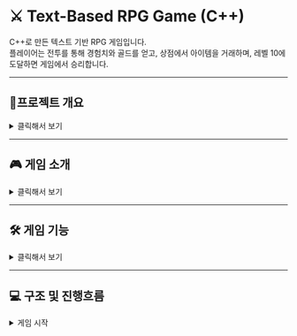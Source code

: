 # ⚔️ Text-Based RPG Game (C++)

C++로 만든 텍스트 기반 RPG 게임입니다.  
플레이어는 전투를 통해 경험치와 골드를 얻고, 상점에서 아이템을 거래하며, 레벨 10에 도달하면 게임에서 승리합니다.  

---

## 📌프로젝트 개요
<details>
<summary>클릭해서 보기</summary>

- **프로젝트 이름:**  C++로 만든 텍스트 기반 RPG 게임
- **개발기간:**  2025.09.03 - 2025.09.11
- **팀 구성:**  신이삭(팀장), 원유연(부팀장), 엄상민, 오성준
- **사용 기술:**  C++, Git
- **장르:**  RPG
- **한 줄 소개:**  텍스트로 즐기는 간단한 RPG게임
</details>

---

## 🎮 게임 소개
<details>
<summary>클릭해서 보기</summary>
텍스트 입력과 출력만으로 진행되는 RPG 게임입니다.  
플레이어는 몬스터와 전투를 벌이며 레벨을 올리고, 상점에서 아이템을 사고팔 수 있습니다.  

**목표:** 레벨 10에 도달하면 게임 승리!

**소개 영상**
![유튜브 링크](https://youtu.be/-RFL2l23sdU/0.jpg)(https://youtu.be/-RFL2l23sdU)

</details>

---

## 🛠 게임 기능
<details>
<summary>클릭해서 보기</summary>

### 📊 스탯 확인 시스템 (원유연)
- 플레이어의 체력(HP), 공격력, 레벨, 경험치, 보유 골드를 확인 가능  

### 🛒 상점 시스템 (엄상민)
- **아이템 구매/판매 가능**
- 구매 시 골드 차감, 판매 시 골드 획득  
- 인벤토리와 연동  

### 🎒 인벤토리 시스템 (오성준)
- 플레이어가 보유한 아이템 목록을 확인  
- 아이템 개수, 가격 출력  

### ⚔️ 전투 시스템 (팀전체)
- 몬스터와 전투 → 경험치 획득 + 10 ~ 20골드
- 전투 중 HP 소모  
- 몬스터 처치 시 보상 지급  

### 📈 레벨업 시스템 (원유연)
- 경험치 누적 → 일정 경험치 도달 시 레벨업  
- 레벨 10 달성 → 게임 승리  

### 🕹️ 게임 진행 (신이삭)
- 모든 기능의 연결 및 순환
- 게임의 진행 및 엔딩
</details>

---

## 💻 구조 및 진행흐름
<details>
<summary>게임 시작</summary>

- 닉네임 입력
- 메인화면
<details>
<summary>스테이터스</summary>

- 레벨
- 체력/최대 체력
- 공격력
 - 경험치
- 보유 골드

</details>

<details>
<summary>아이템 사용하기(인벤토리)</summary>

- 아이템 목록표시(있는 경우) 
    - 아이템 번호 선택

- 인벤토리에 아무것도 없습니다.(없는 경우)

</details>

<details>
<summary>상점 열기</summary>

- 아이템 구매하기
     - 구매 가능한 아이템 목록
        - "(아이템 이름) 구매 완료!" (골드가 충분한 경우)
        - "골드가 부족합니다!" (골드가 부족한 경우)
 - 아이템 판매하기
    - 판매 가능한 아이템 목록 (있는 경우)
    - "판매할 아이템이 없습니다" (없는 경우)

</details>

<details>
<summary>전투 시작</summary>

- 랜덤하게 4가지의 몬스터 등장
    - 정해진 범위 안에서 랜덤하게 체력과 공격력을 가지고 등장.
- 자동진행
    1. 캐릭터 -> 몬스터
    2. 몬스터 -> 캐릭터

        위의 순서대로 공격한다. 만약 공격 후 상대방 체력이 없으면 전투 종료

    - 캐릭터 체력이 없는 경우
        - 게임 오버
    - 몬스터 체력이 없는 경우
        - 게임 승리
        - 경험치 및 골드 획득


게임 종료

</details>

---

## 🤝 협업 과정
<details>
<summary>클릭해서 보기</summary>

- 회의는 실시간으로 코딩하면서 진행

- 깃허브 업로드 절차
1. 각자 맞은 영역의 브랜치에 커밋(Commit) 및 푸시(Push)
2. 팀장에게 병합 요청 PR(Pull Request)
3. 팀장 승인 후 develop 브랜치에 병합
4. 완성 후 main 브랜치로 병합
</details>

---

## 💻 개발 환경
<details>
<summary>클릭해서 보기</summary>
- **언어**: C++  
- **IDE**: Visual Studio / Visual Studio Code  
- **플랫폼**: Windows (CLI 기반)  
</details>

---

## 🚀 실행 방법
<details>
<summary>클릭해서 보기</summary>
```bash

- Visual studio에서 시작하기
- 시작 후 UI의 가이드에 따라서 숫자 입력
</details>

---